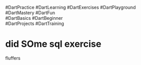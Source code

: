 #﻿DartPractice
#DartLearning
#DartExercises
#DartPlayground
#DartMastery 
#DartFun  
#DartBasics
#DartBeginner  
#DartProjects
#DartTraining  
# did SOme sql exercise
fluffers
                    
